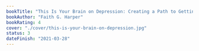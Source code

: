 ```yaml
---
bookTitle: "This Is Your Brain on Depression: Creating a Path to Getting Better"
bookAuthor: "Faith G. Harper"
bookRating: 4
cover: "./cover/this-is-your-brain-on-depression.jpg"
status: 3
dateFinish: "2021-03-28"
---
```


